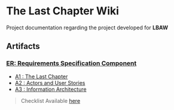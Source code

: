 # **The Last Chapter Wiki**

Project documentation regarding the project developed for **LBAW**

## **Artifacts**

### [ER: Requirements Specification Component](firstDelivery.md)

* [A1 : The Last Chapter](firstDelivery.md#a1---online-shop---‘the-last-chapter’)
* [A2 : Actors and User Stories](firstDelivery.md#a2:-actors-and-user-stories)
* [A3 : Information Architecture](firstDelivery.md#a3-information-architecture)


> Checklist Available [here](https://docs.google.com/spreadsheets/d/1XEtNUQIaNC17TGOuskqaxAFwLuNCY5szVM82XTTu-h4/edit#gid=537406521)
